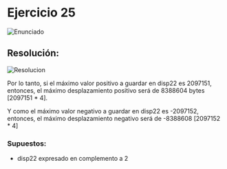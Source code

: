 # Ejercicio 25

![Enunciado](https://github.com/Lukas-De-Angelis-Riva/Estructura-Assembly/blob/master/Ejercicio25/Enunciado.JPG)


## Resolución:
![Resolucion](https://github.com/Lukas-De-Angelis-Riva/Estructura-Assembly/blob/master/Ejercicio25/ResolucionEj25.png)

Por lo tanto, si el máximo valor positivo a guardar en disp22 es 2097151, entonces, el máximo desplazamiento positivo será de 8388604 bytes [2097151 * 4].

Y como el máximo valor negativo a guardar en disp22 es -2097152, entonces, el máximo desplazamiento negativo será de -8388608 [2097152 * 4]

### Supuestos: 
* disp22 expresado en complemento a 2
